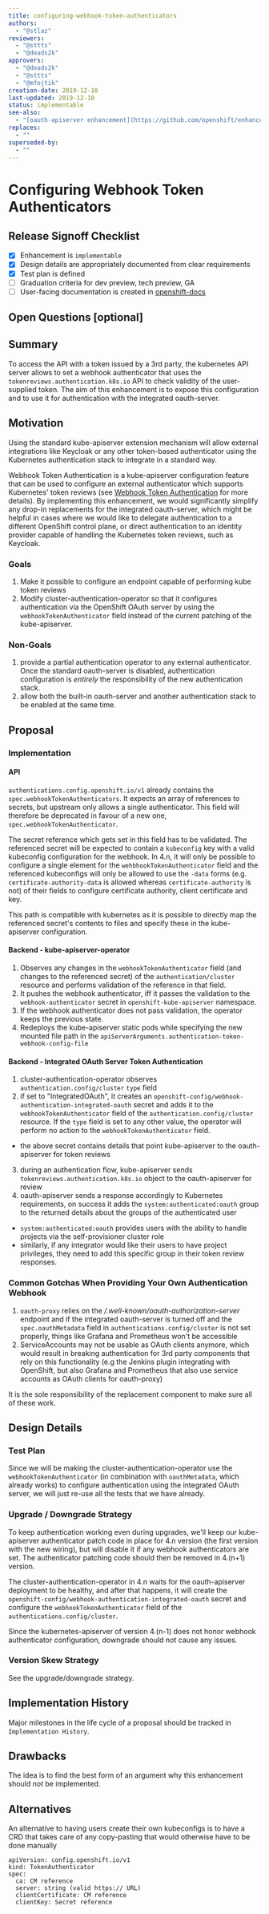 ```yaml
---
title: configuring-webhook-token-authenticators
authors:
  - "@stlaz"
reviewers:
  - "@sttts"
  - "@deads2k"
approvers:
  - "@deads2k"
  - "@sttts"
  - "@mfojtik"
creation-date: 2019-12-10
last-updated: 2019-12-10
status: implementable
see-also:
  - "[oauth-apiserver enhancement](https://github.com/openshift/enhancements/pull/75)"
replaces:
  - ""
superseded-by:
  - ""
---
```


# Configuring Webhook Token Authenticators

## Release Signoff Checklist

- [x] Enhancement is `implementable`
- [x] Design details are appropriately documented from clear requirements
- [x] Test plan is defined
- [ ] Graduation criteria for dev preview, tech preview, GA
- [ ] User-facing documentation is created in [openshift-docs](https://github.com/openshift/openshift-docs/)

## Open Questions [optional]

## Summary

To access the API with a token issued by a 3rd party, the kubernetes API server allows to set a
webhook authenticator that uses the `tokenreviews.authentication.k8s.io` API to check validity
of the user-supplied token. The aim of this enhancement is to expose this configuration and to
use it for authentication with the integrated oauth-server.

## Motivation

Using the standard kube-apiserver extension mechanism will allow external integrations like Keycloak or
any other token-based authenticator using the Kubernetes authentication stack to integrate in a standard way.

Webhook Token Authentication is a kube-apiserver configuration feature that can be used to
configure an external authenticator which supports Kubernetes' token reviews (see
[Webhook Token Authentication](https://kubernetes.io/docs/reference/access-authn-authz/authentication/#webhook-token-authentication) for more details).
By implementing this enhancement, we would significantly simplify any drop-in replacements
for the integrated oauth-server, which might be helpful in cases where we would like to
delegate authentication to a different OpenShift control plane, or direct authentication to an
identity provider capable of handling the Kubernetes token reviews, such as Keycloak.

### Goals

1. Make it possible to configure an endpoint capable of performing kube token reviews
2. Modify cluster-authentication-operator so that it configures authentication via the OpenShift OAuth
   server by using the `webhookTokenAuthenticator` field instead of the current patching of the
   kube-apiserver.

### Non-Goals

1. provide a partial authentication operator to any external authenticator.  Once the standard oauth-server
   is disabled, authentication configuration is *entirely* the responsibility of the new authentication stack.
2. allow both the built-in oauth-server and another authentication stack to be enabled at the same time.

## Proposal

### Implementation

#### API

`authentications.config.openshift.io/v1` already contains the `spec.webhookTokenAuthenticators`. It
expects an array of references to secrets, but upstream only allows a single authenticator. This field
will therefore be deprecated in favour of a new one, `spec.webhookTokenAuthenticator`.

The secret reference which gets set in this field has to be validated. The referenced secret will be
expected to contain a `kubeconfig` key with a valid kubeconfig configuration for the webhook. In 4.n,
it will only be possible to configure a single element for the `wehbhookTokenAuthenticator` field
and the referenced kubeconfigs will only be allowed to use the `-data` forms (e.g.
`certificate-authority-data` is allowed whereas `certificate-authority` is not) of their fields to
configure certificate authority, client certificate and key.

This path is compatible with kubernetes as it is possible to directly map the referenced
secret's contents to files and specify these in the kube-apiserver configuration.

#### Backend - kube-apiserver-operator

1. Observes any changes in the `webhookTokenAuthenticator` field (and changes to the referenced secret)
   of the `authentication/cluster` resource and performs validation of the reference in that field.
2. It pushes the webhook authenticator, iff it passes the validation to the `webhook-authenticator`
   secret in `openshift-kube-apiserver` namespace.
3. If the webhook authenticator does not pass validation, the operator keeps the previous state.
4. Redeploys the kube-apiserver static pods while specifying the new
   mounted file path in the `apiServerArguments.authentication-token-webhook-config-file`

#### Backend - Integrated OAuth Server Token Authentication

1. cluster-authentication-operator observes `authentication.config/cluster` `type` field
2. if set to "IntegratedOAuth", it creates an `openshift-config/webhook-authentication-integrated-oauth`
  secret and adds it to the `webhookTokenAuthenticator` field of the `authentication.config/cluster`
  resource. If the `type` field is set to any other value, the operator will perform no action to the
  `webhookTokenAuthenticator` field.
  - the above secret contains details that point kube-apiserver to the oauth-apiserver for token reviews
3. during an authentication flow, kube-apiserver sends `tokenreviews.authentication.k8s.io` object to the
  oauth-apiserver for review
4. oauth-apiserver sends a response accordingly to Kubernetes requirements, on success it adds the
  `system:authenticated:oauth` group to the returned details about the groups of the authenticated user
  - `system:authenticated:oauth` provides users with the ability to handle projects via the self-provisioner
    cluster role
  - similarly, if any integrator would like their users to have project privileges, they need to add this
    specific group in their token review responses.

### Common Gotchas When Providing Your Own Authentication Webhook

1. `oauth-proxy` relies on the _/.well-known/oauth-authorization-server_ endpoint
   and if the integrated oauth-server is turned off and the `spec.oauthMetadata` field
   in `authentications.config/cluster` is not set properly, things like Grafana
   and Prometheus won't be accessible
2. ServiceAccounts may not be usable as OAuth clients anymore, which would result in
  breaking authentication for 3rd party components that rely on this functionality
  (e.g the Jenkins plugin integrating with OpenShift, but also Grafana and Prometheus
  that also use service accounts as OAuth clients for oauth-proxy)

It is the sole responsibility of the replacement component to make sure all of these work.

## Design Details

### Test Plan

Since we will be making the cluster-authentication-operator use the `webhookTokenAuthenticator`
(in combination with `oauthMetadata`, which already works) to configure authentication using
the integrated OAuth server, we will just re-use all the tests that we have already.

### Upgrade / Downgrade Strategy

To keep authentication working even during upgrades, we'll keep our kube-apiserver
authenticator patch code in place for 4.n version (the first version with the new wiring),
but will disable it if any webhook authenticators are set. The authenticator patching code
should then be removed in 4.(n+1) version.

The cluster-authentication-operator in 4.n waits for the oauth-apiserver deployment
to be healthy, and after that happens, it will create the `openshift-config/webhook-authentication-integrated-oauth`
secret and configure the `webhookTokenAuthenticator` field of the `authentications.config/cluster`.

Since the kubernetes-apiserver of version 4.(n-1) does not honor webhook authenticator configuration,
downgrade should not cause any issues.

### Version Skew Strategy

See the upgrade/downgrade strategy.

## Implementation History

Major milestones in the life cycle of a proposal should be tracked in `Implementation
History`.

## Drawbacks

The idea is to find the best form of an argument why this enhancement should _not_ be implemented.

## Alternatives

An alternative to having users create their own kubeconfigs is to have a CRD that takes
care of any copy-pasting that would otherwise have to be done manually

```
apiVersion: config.openshift.io/v1
kind: TokenAuthenticator
spec:
  ca: CM reference
  server: string (valid https:// URL)
  clientCertificate: CM reference
  clientKey: Secret reference
```
